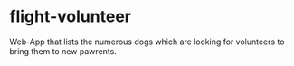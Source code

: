 # flight-volunteer

Web-App that lists the numerous dogs which are looking for volunteers to bring them to new pawrents. 
